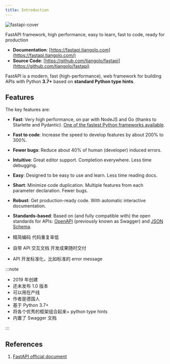 ```yaml
---
title: Introduction
---
```


<Img src='https://cosmos-x.oss-cn-hangzhou.aliyuncs.com/fastapi-cover.png' alt='fastapi-cover'/>

FastAPI framework, high performance, easy to learn, fast to code, ready for production

- **Documentation**: [https://fastapi.tiangolo.com](https://fastapi.tiangolo.com/)
- **Source Code**: [https://github.com/tiangolo/fastapi](https://github.com/tiangolo/fastapi)

FastAPI is a modern, fast (high-performance), web framework for building APIs with Python **3.7+** based on **standard Python type hints**.

## Features

The key features are:

- **Fast**: Very high performance, on par with NodeJS and Go (thanks to Starlette and Pydantic). [One of the fastest Python frameworks available](https://fastapi.tiangolo.com/#performance).
- **Fast to code**: Increase the speed to develop features by about 200% to 300%.
- **Fewer bugs**: Reduce about 40% of human (developer) induced errors.
- **Intuitive**: Great editor support. Completion everywhere. Less time debugging.
- **Easy**: Designed to be easy to use and learn. Less time reading docs.
- **Short**: Minimize code duplication. Multiple features from each parameter declaration. Fewer bugs.
- **Robust**: Get production-ready code. With automatic interactive documentation.
- **Standards-based**: Based on (and fully compatible with) the open standards for APIs: [OpenAPI](https://github.com/OAI/OpenAPI-Specification) (previously known as Swagger) and [JSON Schema](https://json-schema.org/).

- 精简编码 代码重复率低
- 自带 APl 交互文档 开发成果随时交付
- API 开发标准化，比如标准的 error message

:::note

- 2019 年创建
- 还未发布 1.0 版本
- 可以用在产线
- 作者是德国人
- 基于 Python 3.7+
- 将各个优秀的框架组合起来+ python type hints
- 内置了 Swagger 文档

:::

## References

1. [FastAPI official document](https://fastapi.tiangolo.com/)
